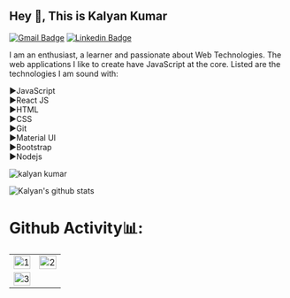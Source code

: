 ## Hey 👋, This is Kalyan Kumar

[![Gmail Badge](https://img.shields.io/badge/-kalyankumarbabu@gmail.com-c14438?style=flat&logo=Gmail&logoColor=white&link=mailto:kalyankumarbabu@gmail.com)](mailto:kalyankumarbabu@gmail.com) [![Linkedin Badge](https://img.shields.io/badge/-kalyankumar-0072b1?style=flat&logo=Linkedin&logoColor=white&link=https://www.linkedin.com/in/kalyan-kumar-mamidisetti-067945140/)](https://www.linkedin.com/in/kalyan-kumar-mamidisetti-067945140/)

<p align='left'>I am an enthusiast, a learner and passionate about Web Technologies. The web applications I like to create have JavaScript at the core. Listed are the technologies I am sound with:
  
►JavaScript <br/>
►React JS <br/>
►HTML <br/>
►CSS <br/>
►Git <br/>
►Material UI <br/>
►Bootstrap <br/>
►Nodejs <br/>

<p><img align="center" src="https://github-readme-stats.vercel.app/api/top-langs?username=kalyanmamidisetti&show_icons=true&locale=en&layout=compact" alt="kalyan kumar" /></p>

![Kalyan's github stats](https://github-readme-stats.vercel.app/api?username=kalyanmamidisetti&show_icons=true&theme=tokyonight) <br/>

# Github Activity📊:

<table>
  <tr>
    <td><img src="https://github-readme-stats.vercel.app/api?username=kalyanmamidisetti&theme=radical&show_icons=true&hide=Jupyter%20Notebook"  display=block width=100% height=auto  alt="1" ></td>
    <td><img src="https://github-readme-stats.vercel.app/api/top-langs/?username=kalyanmamidisetti&theme=radical&layout=compact&hide=Jupyter%20Notebook"  display=block width=100% height=auto  alt="2" ></td>
   </tr> 
   <tr>
      <td><img src="https://github-readme-streak-stats.herokuapp.com/?user=kalyanmamidisetti&theme=tokyonight"  display=block width=100% height=auto alt="3" ></td>  
  </td>
  </tr>
</table>
